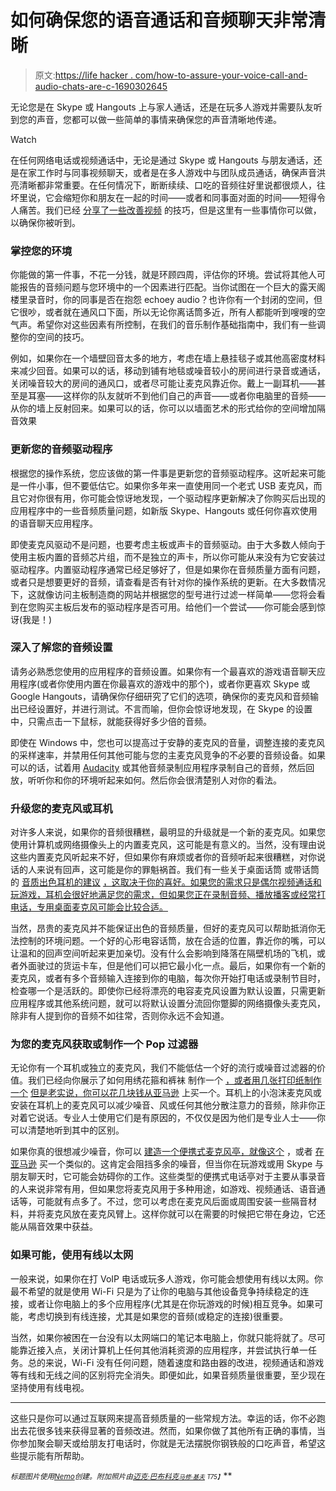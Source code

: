 # 如何确保您的语音通话和音频聊天非常清晰

> 原文:[https://life hacker . com/how-to-assure-your-voice-call-and-audio-chats-are-c-1690302645](https://lifehacker.com/how-to-make-sure-your-voice-calls-and-audio-chats-are-c-1690302645)

无论您是在 Skype 或 Hangouts 上与家人通话，还是在玩多人游戏并需要队友听到您的声音，您都可以做一些简单的事情来确保您的声音清晰地传递。

Watch

在任何网络电话或视频通话中，无论是通过 Skype 或 Hangouts 与朋友通话，还是在家工作时与同事视频聊天，或者是在多人游戏中与团队成员通话，确保声音洪亮清晰都非常重要。在任何情况下，断断续续、口吃的音频往好里说都很烦人，往坏里说，它会缩短你和朋友在一起的时间——或者和同事面对面的时间——短得令人痛苦。我们已经 [分享了一些改善视频](https://lifehacker.com/how-to-get-better-quality-out-of-your-video-chats-5836186) 的技巧，但是这里有一些事情你可以做，以确保你被听到。

### 掌控您的环境

你能做的第一件事，不花一分钱，就是环顾四周，评估你的环境。尝试将其他人可能报告的音频问题与您环境中的一个因素进行匹配。当你试图在一个巨大的露天阁楼里录音时，你的同事是否在抱怨 echoey audio？也许你有一个封闭的空间，但它很吵，或者就在通风口下面，所以无论你离话筒多近，所有人都能听到嗖嗖的空气声。希望你对这些因素有所控制，在我们的音乐制作基础指南中，我们有一些调整你的空间的技巧。

例如，如果你在一个墙壁回音太多的地方，考虑在墙上悬挂毯子或其他高密度材料来减少回音。如果可以的话，移动到铺有地毯或噪音较小的房间进行录音或通话，关闭噪音较大的房间的通风口，或者尽可能让麦克风靠近你。戴上一副耳机——甚至是耳塞——这样你的队友就听不到他们自己的声音——或者你电脑里的音频——从你的墙上反射回来。如果可以的话，你可以以墙面艺术的形式给你的空间增加隔音效果

### 更新您的音频驱动程序

根据您的操作系统，您应该做的第一件事是更新您的音频驱动程序。这听起来可能是一件小事，但不要低估它。如果你多年来一直使用同一个老式 USB 麦克风，而且它对你很有用，你可能会惊讶地发现，一个驱动程序更新解决了你购买后出现的应用程序中的一些音频质量问题，如新版 Skype、Hangouts 或任何你喜欢使用的语音聊天应用程序。

即使麦克风驱动不是问题，也要考虑主板或声卡的音频驱动。由于大多数人倾向于使用主板内置的音频芯片组，而不是独立的声卡，所以你可能从来没有为它安装过驱动程序。内置驱动程序通常已经足够好了，但是如果你在音频质量方面有问题，或者只是想要更好的音频，请查看是否有针对你的操作系统的更新。在大多数情况下，这就像访问主板制造商的网站并根据您的型号进行过滤一样简单——您将会看到在您购买主板后发布的驱动程序是否可用。给他们一个尝试——你可能会感到惊讶(我是！)

### 深入了解您的音频设置

请务必熟悉您使用的应用程序的音频设置。如果你有一个最喜欢的游戏语音聊天应用程序(或者你使用内置在你最喜欢的游戏中的那个)，或者你更喜欢 Skype 或 Google Hangouts，请确保你仔细研究了它们的选项，确保你的麦克风和音频输出已经设置好，并进行测试。不言而喻，但你会惊讶地发现，在 Skype 的设置中，只需点击一下鼠标，就能获得好多少倍的音频。

即使在 Windows 中，您也可以提高过于安静的麦克风的音量，调整连接的麦克风的采样速率，并禁用任何其他可能与您的主麦克风竞争的不必要的音频设备。如果可以的话，试着用 [Audacity](http://audacity.sourceforge.net) 或其他音频录制应用程序录制自己的音频，然后回放，听听你和你的环境听起来如何。然后你会很清楚别人对你的看法。

### 升级您的麦克风或耳机

对许多人来说，如果你的音频很糟糕，最明显的升级就是一个新的麦克风。如果您使用计算机或网络摄像头上的内置麦克风，这可能是有意义的。当然，没有理由说这些内置麦克风听起来不好，但如果你有麻烦或者你的音频听起来很糟糕，对你说话的人来说有回声，这可能是你的罪魁祸首。我们有一些关于桌面话筒 或带话筒 的 [音质出色耳机的建议](http://lifehacker.com/five-best-headsets-with-attached-microphones-5896076) [，这取决于你的喜好。如果您的需求只是偶尔视频通话和玩游戏，耳机会很好地满足您的需求，但如果您正在录制音频、播放播客或经常打电话，专用桌面麦克风可能会比较合适。](https://lifehacker.com/five-best-desktop-microphones-1558732156)

当然，昂贵的麦克风并不能保证出色的音频质量，但好的麦克风可以帮助抵消你无法控制的环境问题。一个好的心形电容话筒，放在合适的位置，靠近你的嘴，可以让温和的回声空间听起来更加亲切。没有什么会影响到降落在隔壁机场的飞机，或者外面驶过的货运卡车，但是他们可以把它最小化一点。最后，如果你有一个新的麦克风，或者有多个音频输入连接到你的电脑，每次你开始打电话或录制节目时，检查哪一个是活跃的。即使你已经将漂亮的电容麦克风设置为默认设置，只需更新应用程序或其他系统问题，就可以将默认设置分流回你蹩脚的网络摄像头麦克风，除非有人提到你的音频不如往常，否则你永远不会知道。

### 为您的麦克风获取或制作一个 Pop 过滤器

无论你有一个耳机或独立的麦克风，我们不能低估一个好的流行或噪音过滤器的价值。我们已经向你展示了如何用绣花箍和裤袜 制作一个 [，或者用几张打印纸](https://lifehacker.com/make-a-diy-microphone-pop-filter-5869094)[制作一个](http://lifehacker.com/make-an-effective-microphone-pop-filter-out-of-paper-1650050772) [但是老实说，你可以花几块钱从亚马逊](http://www.amazon.com/b?asc_campaign=InlineText&asc_refurl=https://lifehacker.com/how-to-make-sure-your-voice-calls-and-audio-chats-are-c-1690302645&asc_source=&node=11974601&tag=kinjalifehackerlink-20) 上买一个。耳机上的小泡沫麦克风或安装在耳机上的麦克风可以减少噪音、风或任何其他分散注意力的音频，除非你正对着它说话。专业人士使用它们是有原因的，不仅仅是因为他们是专业人士——你可以清楚地听到其中的区别。

如果你真的很想减少噪音，你可以 [建造一个便携式麦克风亭，就像这个](http://www.digitalproducer.com/articles/viewarticle.jsp?id=89503) ，或者 [在亚马逊](http://www.amazon.com/Harlan-Hogan-Signature-Series-Porta-Booth/dp/B00854E7JI/?asc_campaign=InlineText&asc_refurl=https://lifehacker.com/how-to-make-sure-your-voice-calls-and-audio-chats-are-c-1690302645&asc_source=&tag=kinjalifehackerlink-20) 买一个类似的。这肯定会阻挡多余的噪音，但当你在玩游戏或用 Skype 与朋友聊天时，它可能会妨碍你的工作。这些类型的便携式电话亭对于主要从事录音的人来说非常有用，但如果您将麦克风用于多种用途，如游戏、视频通话、语音通话等，可能就有点多了。不过，您可以考虑在麦克风后面或周围安装一些隔音材料，并将麦克风放在麦克风臂上。这样你就可以在需要的时候把它带在身边，它还能从隔音效果中获益。

### 如果可能，使用有线以太网

一般来说，如果你在打 VoIP 电话或玩多人游戏，你可能会想使用有线以太网。你最不希望的就是使用 Wi-Fi 只是为了让你的电脑与其他设备竞争持续稳定的连接，或者让你电脑上的多个应用程序(尤其是在你玩游戏的时候)相互竞争。如果可能，考虑切换到有线连接，尤其是如果您的音频(或稳定的连接)很重要。

当然，如果你被困在一台没有以太网端口的笔记本电脑上，你就只能将就了。尽可能靠近接入点，关闭计算机上任何其他消耗资源的应用程序，并尝试执行单一任务。总的来说，Wi-Fi 没有任何问题，随着速度和路由器的改进，视频通话和游戏等有线和无线之间的区别将完全消失。即便如此，如果音频质量很重要，至少现在坚持使用有线电视。

* * *

这些只是你可以通过互联网来提高音频质量的一些常规方法。幸运的话，你不必跑出去花很多钱来获得显著的音频改进。然而，如果你做了其他所有正确的事情，当你参加聚会聊天或给朋友打电话时，你就是无法摆脱你钢铁般的口吃声音，希望这些提示能有所帮助。

<small>*标题图片使用*</small>[<small>*Nemo*</small>](http://pixabay.com/en/microphone-mic-sound-audio-stage-312421/)<small>*创建。附加照片由*</small>[<small></small>](https://www.flickr.com/photos/kohrogi/16056024750)*<small></small>*[<small>*迈克·巴布科克*</small>](https://www.flickr.com/photos/mikebabcock/3600077025)<small>*[<small>*马修·基夫*</small>](https://www.flickr.com/photos/mkeefe/2349283746) <small>T75】</small>*</small>**